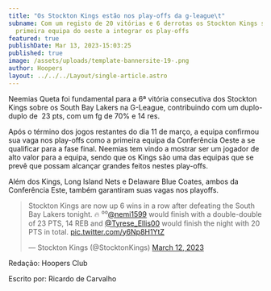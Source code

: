 ```yaml
---
title: "Os Stockton Kings estão nos play-offs da g-league\t"
subname: Com um registo de 20 vitórias e 6 derrotas os Stockton Kings são a
  primeira equipa do oeste a integrar os play-offs
featured: true
publishDate: Mar 13, 2023-15:03:25
published: true
image: /assets/uploads/template-bannersite-19-.png
author: Hoopers
layout: ../../../Layout/single-article.astro
---
```

<!--StartFragment-->

Neemias Queta foi fundamental para a 6ª vitória consecutiva dos Stockton Kings sobre os South Bay Lakers na G-League, contribuindo com um duplo-duplo de  23 pts, com um fg de 70% e 14 res. 



Após o término dos jogos restantes do dia 11 de março, a equipa confirmou sua vaga nos play-offs como a primeira equipa da Conferência Oeste a se qualificar para a fase final. Neemias tem vindo a mostrar ser um jogador de alto valor para a equipa, sendo que os Kings são uma das equipas que se prevê que possam alcançar grandes feitos nestes play-offs.



Além dos Kings, Long Island Nets e Delaware Blue Coates, ambos da Conferência Este, também garantiram suas vagas nos playoffs.

<!--StartFragment-->

<blockquote class="twitter-tweet"><p lang="en" dir="ltr">Stockton Kings are now up 6 wins in a row after defeating the South Bay Lakers tonight. 🔥 ⁰⁰<a href="https://twitter.com/nemi1599?ref_src=twsrc%5Etfw">@nemi1599</a> would finish with a double-double of 23 PTS, 14 REB and <a href="https://twitter.com/Tyrese_Ellis00?ref_src=twsrc%5Etfw">@Tyrese_Ellis00</a> would finish the night with 20 PTS in total. <a href="https://t.co/y6Np8H1YtZ">pic.twitter.com/y6Np8H1YtZ</a></p>&mdash; Stockton Kings (@StocktonKings) <a href="https://twitter.com/StocktonKings/status/1634771405085745153?ref_src=twsrc%5Etfw">March 12, 2023</a></blockquote> <script async src="https://platform.twitter.com/widgets.js" charset="utf-8"></script>

<!--EndFragment-->

R﻿edação: Hoopers Club 

E﻿scrito por: Ricardo de Carvalho

<!--EndFragment-->